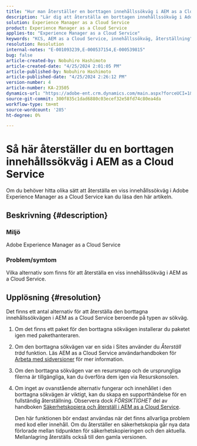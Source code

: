 ```yaml
---
title: "Hur man återställer en borttagen innehållssökväg i AEM as a Cloud Service"
description: "Lär dig att återställa en borttagen innehållssökväg i Adobe Experience Manager as a Cloud Service."
solution: Experience Manager as a Cloud Service
product: Experience Manager as a Cloud Service
applies-to: "Experience Manager as a Cloud Service"
keywords: "KCS, AEM as a Cloud Service, innehållssökväg, återställning"
resolution: Resolution
internal-notes: "E-001093239,E-000537154,E-000539815"
bug: false
article-created-by: Nobuhiro Hashimoto
article-created-date: "4/25/2024 2:01:05 PM"
article-published-by: Nobuhiro Hashimoto
article-published-date: "4/25/2024 2:26:12 PM"
version-number: 4
article-number: KA-23505
dynamics-url: "https://adobe-ent.crm.dynamics.com/main.aspx?forceUCI=1&pagetype=entityrecord&etn=knowledgearticle&id=c7dcc23d-0c03-ef11-a1fe-6045bd006704"
source-git-commit: 300f835c1dad6880c03ecef32e58fd74c80ea4da
workflow-type: tm+mt
source-wordcount: '285'
ht-degree: 0%

---
```


# Så här återställer du en borttagen innehållssökväg i AEM as a Cloud Service


Om du behöver hitta olika sätt att återställa en viss innehållssökväg i Adobe Experience Manager as a Cloud Service kan du läsa den här artikeln.

## Beskrivning {#description}


### <b>Miljö</b>

Adobe Experience Manager as a Cloud Service



### <b>Problem/symtom</b>

Vilka alternativ som finns för att återställa en viss innehållssökväg i AEM as a Cloud Service.


## Upplösning {#resolution}


Det finns ett antal alternativ för att återställa den borttagna innehållssökvägen i AEM as a Cloud Service beroende på typen av sökväg.

1. Om det finns ett paket för den borttagna sökvägen installerar du paketet igen med pakethanteraren.


2. Om den borttagna sökvägen var en sida i Sites använder du *Återställ träd* funktion. Läs AEM as a Cloud Service användarhandboken för [Arbeta med sidversioner](https://experienceleague.adobe.com/docs/experience-manager-cloud-service/content/sites/authoring/features/page-versions.html) för mer information.


3. Om den borttagna sökvägen var en resursmapp och de ursprungliga filerna är tillgängliga, kan du överföra dem igen via Resurskonsolen.


4. Om inget av ovanstående alternativ fungerar och innehållet i den borttagna sökvägen är viktigt, kan du skapa en supporthändelse för en fullständig återställning. Observera dock *FÖRSIKTIGHET* del av handboken [Säkerhetskopiera och återställ i AEM as a Cloud Service](https://experienceleague.adobe.com/docs/experience-manager-cloud-service/content/operations/backup.html).

   Den här funktionen bör endast användas när det finns allvarliga problem med kod eller innehåll. Om du återställer en säkerhetskopia går nya data förlorade mellan tidpunkten för säkerhetskopieringen och den aktuella. Mellanlagring återställs också till den gamla versionen.

